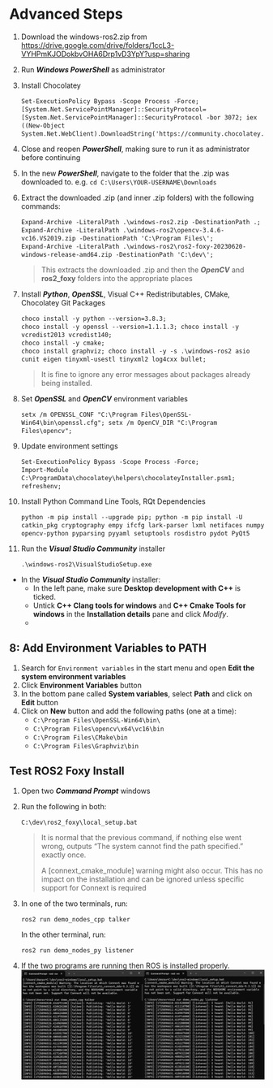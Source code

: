 # Advanced Steps

1. Download the windows-ros2.zip from https://drive.google.com/drive/folders/1ccL3-VYHPmKJODokbvOHA6Drp1vD3YpY?usp=sharing

2. Run ***Windows PowerShell*** as administrator

3. Install Chocolatey
    ```
    Set-ExecutionPolicy Bypass -Scope Process -Force; [System.Net.ServicePointManager]::SecurityProtocol=[System.Net.ServicePointManager]::SecurityProtocol -bor 3072; iex ((New-Object System.Net.WebClient).DownloadString('https://community.chocolatey.org/install.ps1'));
    ```
4. Close and reopen ***PowerShell***, making sure to run it as administrator before continuing
5. In the new ***PowerShell***, navigate to the folder that the .zip was downloaded to. e.g. `cd C:\Users\YOUR-USERNAME\Downloads`

6. Extract the downloaded .zip (and inner .zip folders) with the following commands:
    ```
    Expand-Archive -LiteralPath .\windows-ros2.zip -DestinationPath .;
    Expand-Archive -LiteralPath .\windows-ros2\opencv-3.4.6-vc16.VS2019.zip -DestinationPath 'C:\Program Files\';
    Expand-Archive -LiteralPath .\windows-ros2\ros2-foxy-20230620-windows-release-amd64.zip -DestinationPath 'C:\dev\';
    ```
    > This extracts the downloaded .zip and then the ***OpenCV*** and **ros2_foxy** folders into the appropriate places

7. Install ***Python***, ***OpenSSL***, Visual C++ Redistributables, CMake, Chocolatey Git Packages
    ```
    choco install -y python --version=3.8.3; 
    choco install -y openssl --version=1.1.1.3; choco install -y vcredist2013 vcredist140;
    choco install -y cmake; 
    choco install graphviz; choco install -y -s .\windows-ros2 asio cunit eigen tinyxml-usestl tinyxml2 log4cxx bullet;  
    ```
    > It is fine to ignore any error messages about packages already being installed.




8. Set ***OpenSSL*** and ***OpenCV*** environment variables
    ```
    setx /m OPENSSL_CONF "C:\Program Files\OpenSSL-Win64\bin\openssl.cfg"; setx /m OpenCV_DIR "C:\Program Files\opencv";
    ```

9.  Update environment settings

    ```
    Set-ExecutionPolicy Bypass -Scope Process -Force;
    Import-Module C:\ProgramData\chocolatey\helpers\chocolateyInstaller.psm1;
    refreshenv;
    ```

10. Install Python Command Line Tools, RQt Dependencies
    ```
    python -m pip install --upgrade pip; python -m pip install -U catkin_pkg cryptography empy ifcfg lark-parser lxml netifaces numpy opencv-python pyparsing pyyaml setuptools rosdistro pydot PyQt5
    ```
11. Run the ***Visual Studio Community*** installer
    ```
    .\windows-ros2\VisualStudioSetup.exe
    ```
- In the ***Visual Studio Community*** installer:
    - In the left pane, make sure **Desktop development with C++** is ticked.
    - Untick **C++ Clang tools for windows** and **C++ Cmake Tools for windows** in the **Installation details** pane and click *Modify*.
    - 
## 8: Add Environment Variables to PATH

1. Search for `Environment variables` in the start menu and open **Edit the system environment variables**
2. Click **Environment Variables** button 
3. In the bottom pane called **System variables**, select **Path** and click on **Edit** button
4. Click on **New** button and add the following paths (one at a time):
    - `C:\Program Files\OpenSSL-Win64\bin\`
    - `C:\Program Files\opencv\x64\vc16\bin`
    - `C:\Program Files\CMake\bin`
    - `C:\Program Files\Graphviz\bin`

<div style="page-break-after: always;"></div>

## Test ROS2 Foxy Install
1. Open two ***Command Prompt*** windows
2. Run the following in both:
    ```
    C:\dev\ros2_foxy\local_setup.bat
    ```
    > It is normal that the previous command, if nothing else went wrong, outputs “The system cannot find the path specified.” exactly once.
    >
    > A [connext_cmake_module] warning might also occur. This has no impact on the installation and can be ignored unless specific support for Connext is required

3. In one of the two terminals, run:
    ```
    ros2 run demo_nodes_cpp talker
    ```
    In the other terminal, run:
    ```
    ros2 run demo_nodes_py listener
    ```
4. If the two programs are running then ROS is installed properly. 
    ![Talker Listener ROS Demo](images/ros-demo.png)
